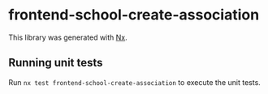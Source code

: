 # frontend-school-create-association

This library was generated with [Nx](https://nx.dev).

## Running unit tests

Run `nx test frontend-school-create-association` to execute the unit tests.
